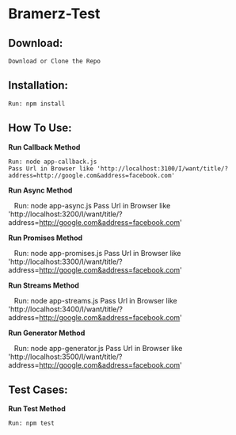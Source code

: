 # Bramerz-Test
<h2>Download:</h2>
  
    Download or Clone the Repo

<h2>Installation:</h2>

    Run: npm install
    
<h2>How To Use:</h2>

  <b>Run Callback Method</b>
   
    Run: node app-callback.js
    Pass Url in Browser like 'http://localhost:3100/I/want/title/?address=http://google.com&address=facebook.com'
    
  <b>Run Async Method</b>
   
    Run: node app-async.js
    Pass Url in Browser like 'http://localhost:3200/I/want/title/?address=http://google.com&address=facebook.com'
    
  <b>Run Promises Method</b>
   
    Run: node app-promises.js
    Pass Url in Browser like 'http://localhost:3300/I/want/title/?address=http://google.com&address=facebook.com'
    
  <b>Run Streams Method</b>
   
    Run: node app-streams.js
    Pass Url in Browser like 'http://localhost:3400/I/want/title/?address=http://google.com&address=facebook.com'
    
  <b>Run Generator Method</b>
   
    Run: node app-generator.js
    Pass Url in Browser like 'http://localhost:3500/I/want/title/?address=http://google.com&address=facebook.com'
    
<h2>Test Cases:</h2>

  <b>Run Test Method</b>
   
    Run: npm test
